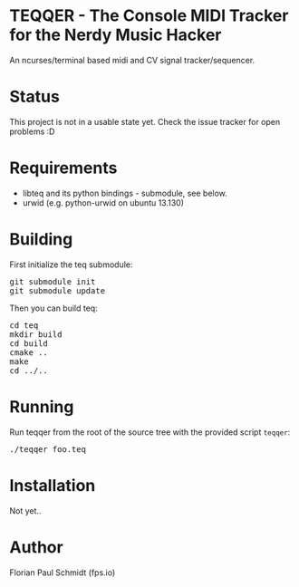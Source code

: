 # TEQQER - The Console MIDI Tracker for the Nerdy Music Hacker

An ncurses/terminal based midi and CV signal tracker/sequencer.

# Status

This project is not in a usable state yet. Check the issue tracker for open problems :D

# Requirements

* libteq and its python bindings - submodule, see below.
* urwid (e.g. python-urwid on ubuntu 13.130)

# Building

First initialize the teq submodule:

<pre>
git submodule init
git submodule update
</pre>

Then you can build teq:

<pre>
cd teq
mkdir build
cd build
cmake ..
make
cd ../..
</pre>

# Running

Run teqqer from the root of the source tree with the provided script <code>teqqer</code>:

<pre>
./teqqer foo.teq
</pre>

# Installation

Not yet..

# Author

Florian Paul Schmidt (fps.io)

